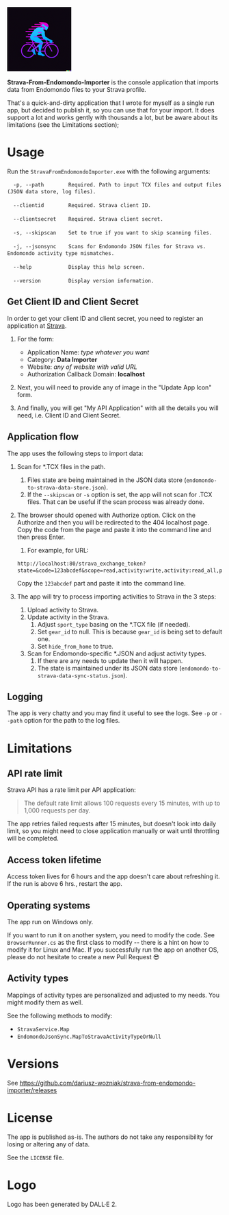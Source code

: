 ﻿<img height="150" src="logo.png" width="150"/>

**Strava-From-Endomondo-Importer** is the console application that imports data from Endomondo files to your Strava profile.

That's a quick-and-dirty application that I wrote for myself as a single run app, but decided to publish it, so you can use that for your import. It does support a lot and works gently with thousands a lot, but be aware about its limitations (see the Limitations section);

# Usage

Run the `StravaFromEndomondoImporter.exe` with the following arguments:

```
  -p, --path        Required. Path to input TCX files and output files (JSON data store, log files).

  --clientid        Required. Strava client ID.

  --clientsecret    Required. Strava client secret.

  -s, --skipscan    Set to true if you want to skip scanning files.

  -j, --jsonsync    Scans for Endomondo JSON files for Strava vs. Endomondo activity type mismatches.

  --help            Display this help screen.

  --version         Display version information.
```

## Get Client ID and Client Secret

In order to get your client ID and client secret, you need to register an application at [Strava](https://www.strava.com/settings/api).

1. For the form:
   - Application Name: _type whatever you want_
   - Category: **Data Importer**
   - Website: _any of website with valid URL_
   - Authorization Callback Domain: **localhost**
2. Next, you will need to provide any of image in the "Update App Icon" form.

3. And finally, you will get "My API Application" with all the details you will need, i.e. Client ID and Client Secret.

## Application flow

The app uses the following steps to import data:

1. Scan for *.TCX files in the path.
   1. Files state are being maintained in the JSON data store (`endomondo-to-strava-data-store.json`).
   2. If the `--skipscan` or `-s` option is set, the app will not scan for .TCX files. That can be useful if the scan process was already done.
2. The browser should opened with Authorize option. Click on the Authorize and then you will be redirected to the 404 localhost page. Copy the code from the page and paste it into the command line and then press Enter.
   1. For example, for URL:
   
   ```
   http://localhost:80/strava_exchange_token?state=&code=123abcdef&scope=read,activity:write,activity:read_all,profile:read_all,read_all
   ```
   
   Copy the `123abcdef` part and paste it into the command line.

3. The app will try to process importing activities to Strava in the 3 steps:
    1. Upload activity to Strava.
    2. Update activity in the Strava.
       1. Adjust `sport_type` basing on the *.TCX file (if needed).
       2. Set `gear_id` to null. This is because `gear_id` is being set to default one.
       3. Set `hide_from_home` to true. 
    3. Scan for Endomondo-specific *.JSON and adjust activity types.
       1. If there are any needs to update then it will happen.  
       2. The state is maintained under its JSON data store (`endomondo-to-strava-data-sync-status.json`).

## Logging

The app is very chatty and you may find it useful to see the logs. See `-p` or `--path` option for the path to the log files.

# Limitations

## API rate limit

Strava API has a rate limit per API application:

> The default rate limit allows 100 requests every 15 minutes, with up to 1,000 requests per day.

The app retries failed requests after 15 minutes, but doesn't look into daily limit, so you might need to close application manually or wait until throttling will be completed. 

## Access token lifetime

Access token lives for 6 hours and the app doesn't care about refreshing it. If the run is above 6 hrs., restart the app.

## Operating systems

The app run on Windows only.

If you want to run it on another system, you need to modify the code. See `BrowserRunner.cs` as the first class to modify -- there is a hint on how to modify it for Linux and Mac. If you successfully run the app on another OS, please do not hesitate to create a new Pull Request 😎

## Activity types

Mappings of activity types are personalized and adjusted to my needs. You might modify them as well.

See the following methods to modify:
* `StravaService.Map`
* `EndomondoJsonSync.MapToStravaActivityTypeOrNull`

# Versions

See https://github.com/dariusz-wozniak/strava-from-endomondo-importer/releases

# License

The app is published as-is. The authors do not take any responsibility for losing or altering any of data.

See the `LICENSE` file.

# Logo

Logo has been generated by DALL·E 2.
